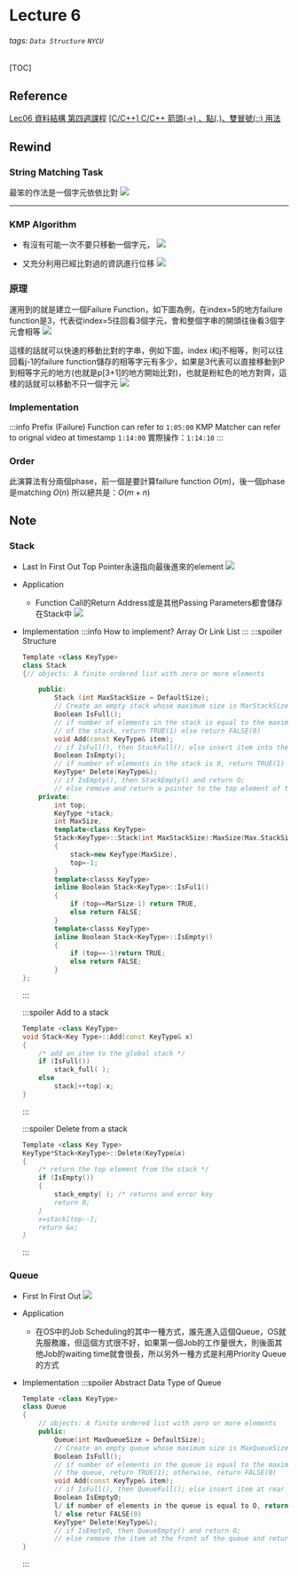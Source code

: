 # Lecture 6
###### tags: `Data Structure` `NYCU`
[TOC]

## Reference
[Lec06 資料結構 第四週課程](https://youtu.be/5HBMYNYYGZU)
[[C/C++] C/C++ 箭頭(->) 、點(.)、雙冒號(::) 用法](https://gist.github.com/LeeKLTW/e5004f2d7046d43676d0891af8a13ef7)

## Rewind
### String Matching Task
最笨的作法是一個字元依依比對
![](https://i.imgur.com/qwCSoNe.png)

---
### KMP Algorithm
* 有沒有可能一次不要只移動一個字元，
![](https://i.imgur.com/zNhwzCt.png)

* 又充分利用已經比對過的資訊進行位移
![](https://i.imgur.com/7uvOfzP.png)

### 原理
運用到的就是建立一個Failure Function，如下圖為例，在index=5的地方failure function是3，代表從index=5往回看3個字元，會和整個字串的開頭往後看3個字元會相等
![](https://i.imgur.com/k8auhgP.png)

這樣的話就可以快速的移動比對的字串，例如下圖，index i和j不相等，則可以往回看j-1的failure function儲存的相等字元有多少，如果是3代表可以直接移動到P到相等字元的地方(也就是p[3+1]的地方開始比對)，也就是粉紅色的地方對齊，這樣的話就可以移動不只一個字元
![](https://i.imgur.com/vrO4YnO.png)

### Implementation
:::info
Prefix (Failure) Function can refer to `1:05:00`
KMP Matcher can refer to orignal video at timestamp `1:14:00`
實際操作：`1:14:10`
:::

### Order
此演算法有分兩個phase，前一個是要計算failure function $O(m)$，後一個phase是matching $O(n)$
所以總共是：$O(m+n)$
## Note
### Stack
* Last In First Out
Top Pointer永遠指向最後進來的element
![](https://i.imgur.com/wFZMQXA.png)
* Application
    * Function Call的Return Address或是其他Passing Parameters都會儲存在Stack中
        ![](https://i.imgur.com/mvfzAgR.png)

* Implementation
    :::info
    How to implement? Array Or Link List
    :::
    :::spoiler Structure
    ```c++
    Template <class KeyType>
    class Stack
    {// objects: A finite ordered list with zero or more elements

        public:
            Stack (int MaxStackSize = DefaultSize);
            // Create an empty stack whose maximum size is MarStackSize
            Boolean IsFull();
            // if number of elements in the stack is equal to the maximum size
            // of the stack, return TRUE(1) else return FALSE(0)
            void Add(const KeyType& item);
            // if IsFull(), then StackFull(); else insert item into the top of the stack.
            Boolean IsEmpty();
            // if number of elements in the stack is 0, return TRUE(1) else return FALSE(0)
            KeyType* Delete(KeyType&);
            // if IsEmpty(), then StackEmpty() and return O;
            // else remove and return a pointer to the top element of the stack.
        private:
            int top;
            KeyType *stack;
            int MaxSize,
            template<class KeyType>
            Stack<KeyType>::Stack(int MaxStackSize):MaxSize(Max.StackSize)
            {
                stack=new KeyType(MaxSize),
                top=-1;
            }
            template<classs KeyType>
            inline Boolean Stack<KeyType>::IsFul1()
            {
                if (top==MarSize-1) return TRUE,
                else return FALSE;
            }
            template<classs KeyType>
            inline Boolean Stack<KeyType>::IsEmpty()
            {
                if (top==-1)return TRUE;
                else return FALSE;
            }
    };
    ```
    :::
    
    :::spoiler Add to a stack
    ```c++
    Template <class KeyType>
    void Stack<Key Type>::Add(const KeyType& x)
    {
        /* add an item to the global stack */
        if (IsFull())
            stack_full( );
        else
            stack[++top]-x;
    }
    ```
    :::

    :::spoiler Delete from a stack
    ```c++
    Template <class Key Type>
    KeyType*Stack<KeyType>::Delete(KeyType&x)
    {
        /* return the top element from the stack */
        if (IsEmpty())
        {
            stack_empty( ); /* returns and error key
            return 0;
        }
        x=stack[top--];
        return &x;
    }
    ```
    :::

### Queue
* First In First Out
![](https://i.imgur.com/MmC6x23.png)

* Application
    * 在OS中的Job Scheduling的其中一種方式，誰先進入這個Queue，OS就先服務誰，但這個方式很不好，如果第一個Job的工作量很大，則後面其他Job的waiting time就會很長，所以另外一種方式是利用Priority Queue的方式

* Implementation
    :::spoiler Abstract Data Type of Queue
    ```c++
    Template <class KeyType>
    class Queue
    {
        // objects: A finite ordered list with zero or more elements
        public:
            Queue(int MaxQueueSize = DefaultSize);
            // Create an empty queue whose maximum size is MaxQueueSize
            Boolean IsFull();
            // if number of elements in the queue is equal to the maximum size of
            // the queue, return TRUE(1); otherwise, return FALSE(0)
            void Add(const KeyType& item);
            // if IsFull(), then QueueFull(); else insert item at rear of the queue
            Boolean IsEmptyO;
            l/ if number of elements in the queue is equal to O, return TRUE(1)
            l/ else retur FALSE(0)
            KeyType* Delete(KeyType&);
            // if IsEmptyO, then QueueEmpty() and return O;
            // else remove the item at the front of the queue and return a pointer to it
    }
    ```
    :::